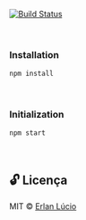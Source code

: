 [![Build Status](https://travis-ci.org/joemccann/dillinger.svg?branch=master)](r)

<br>


### Installation
```bash
npm install
```
<br>



### Initialization

```bash
npm start
```
<br>




## 🔓 Licença 
MIT © [Erlan Lúcio](https://br.linkedin.com/in/erlan-lucio)








